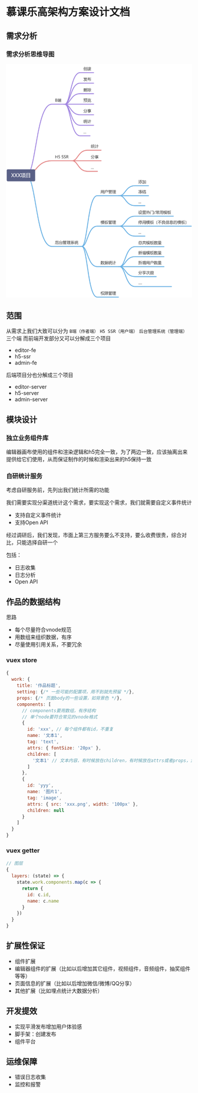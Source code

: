 # 慕课乐高架构方案设计文档

## 需求分析

### 需求分析思维导图
![](./images/1.png)

## 范围
从需求上我们大致可以分为 `B端（作者端）` `H5 SSR（用户端）` `后台管理系统（管理端）` 三个端
而前端开发部分又可以分解成三个项目

- editor-fe
- h5-ssr
- admin-fe

后端项目分也分解成三个项目
- editor-server
- h5-server
- admin-server

## 模块设计

### 独立业务组件库

编辑器画布使用的组件和渲染逻辑和h5完全一致，为了两边一致，应该抽离出来提供给它们使用，从而保证制作的时候和渲染出来的h5保持一致

### 自研统计服务

考虑自研服务前，先列出我们统计所需的功能

我们需要实现分渠道统计这个需求，要实现这个需求，我们就需要自定义事件统计

- 支持自定义事件统计
- 支持Open API

经过调研后，我们发现，市面上第三方服务要么不支持，要么收费很贵，综合对比，只能选择自研一个

包括：

- 日志收集
- 日志分析
- Open API



## 作品的数据结构

思路

- 每个尽量符合vnode规范
- 用数组来组织数据，有序
- 尽量使用引用关系，不要冗余

### vuex store
```javascript
{
  work: {
    title: '作品标题',
    setting: {/* 一些可能的配置项，用不到就先预留 */},
    props: {/* 页面body的一些设置，如背景色 */},
    components: [
      // components要用数组，有序结构
      // 单个node要符合常见的vnode格式
      {
        id: 'xxx', // 每个组件都有id，不重复
        name: '文本1',
        tag: 'text',
        attrs: { fontSize: '20px' },
        children: [
          '文本1' // 文本内容，有时候放在children，有时候放在attrs或者props，没有标准，看实际情况来确定
        ]
      },
      {
        id: 'yyy',
        name: '图片1',
        tag: 'image',
        attrs: { src: 'xxx.png', width: '100px' },
        children: null
      }
    ]
  }
}
```

### vuex getter
```javascript
// 图层
{
  layers: (state) => {
    state.work.components.map(c => {
      return {
        id: c.id,
        name: c.name
      }
    })
  }
}
```

## 扩展性保证
- 组件扩展
- 编辑器组件的扩展（比如以后增加其它组件，视频组件，音频组件，抽奖组件等等）
- 页面信息的扩展（比如以后增加微信/微博/QQ分享）
- 其他扩展（比如埋点统计大数据分析）


## 开发提效
- 实现平滑发布增加用户体验感
- 脚手架：创建发布
- 组件平台

## 运维保障
- 错误日志收集
- 监控和报警

